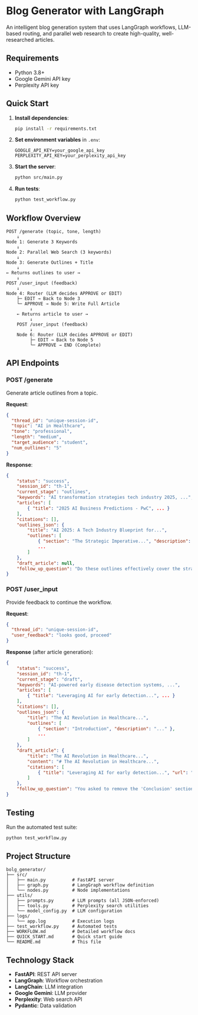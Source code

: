 # Blog Generator with LangGraph

An intelligent blog generation system that uses LangGraph workflows, LLM-based routing, and parallel web research to create high-quality, well-researched articles.


## Requirements

- Python 3.8+
- Google Gemini API key
- Perplexity API key

## Quick Start

1. **Install dependencies**:
   ```bash
   pip install -r requirements.txt
   ```

2. **Set environment variables** in `.env`:
   ```
   GOOGLE_API_KEY=your_google_api_key
   PERPLEXITY_API_KEY=your_perplexity_api_key
   ```

3. **Start the server**:
   ```bash
   python src/main.py
   ```

4. **Run tests**:
   ```bash
   python test_workflow.py
   ```

## Workflow Overview

```
POST /generate (topic, tone, length)
    ↓
Node 1: Generate 3 Keywords
    ↓
Node 2: Parallel Web Search (3 keywords)
    ↓
Node 3: Generate Outlines + Title
    ↓
← Returns outlines to user →
    ↓
POST /user_input (feedback)
    ↓
Node 4: Router (LLM decides APPROVE or EDIT)
    ├─ EDIT → Back to Node 3
    └─ APPROVE → Node 5: Write Full Article
         ↓
    ← Returns article to user →
         ↓
    POST /user_input (feedback)
         ↓
    Node 6: Router (LLM decides APPROVE or EDIT)
         ├─ EDIT → Back to Node 5
         └─ APPROVE → END (Complete)
```

## API Endpoints

### POST /generate
Generate article outlines from a topic.

**Request**:
```json
{
  "thread_id": "unique-session-id",
  "topic": "AI in Healthcare",
  "tone": "professional",
  "length": "medium",
  "target_audience": "student",
  "num_outlines": "5"
}
```

**Response**:
```json
{
    "status": "success",
    "session_id": "th-1",
    "current_stage": "outlines",
    "keywords": "AI transformation strategies tech industry 2025, ...",
    "articles": [
        { "title": "2025 AI Business Predictions - PwC", ... }
    ],
    "citations": [],
    "outlines_json": {
        "title": "AI 2025: A Tech Industry Blueprint for...",
        "outlines": [
            { "section": "The Strategic Imperative...", "description": "..." },
            ...
        ]
    },
    "draft_article": null,
    "follow_up_question": "Do these outlines effectively cover the strategic, workforce, and growth sector aspects...?"
}
```

### POST /user_input
Provide feedback to continue the workflow.

**Request**:
```json
{
  "thread_id": "unique-session-id",
  "user_feedback": "looks good, proceed"
}
```

**Response** (after article generation):
```json
{
    "status": "success",
    "session_id": "th-1",
    "current_stage": "draft",
    "keywords": "AI-powered early disease detection systems, ...",
    "articles": [
        { "title": "Leveraging AI for early detection...", ... }
    ],
    "citations": [],
    "outlines_json": {
        "title": "The AI Revolution in Healthcare...",
        "outlines": [
            { "section": "Introduction", "description": "..." },
            ...
        ]
    },
    "draft_article": {
        "title": "The AI Revolution in Healthcare...",
        "content": "# The AI Revolution in Healthcare...",
        "citations": [
            { "title": "Leveraging AI for early detection...", "url": "...", "relevance": "..." }
        ]
    },
    "follow_up_question": "You asked to remove the 'Conclusion' section; I have done that. Is there anything else you would like to modify?"
}
```

## Testing

Run the automated test suite:

```bash
python test_workflow.py
```

## Project Structure

```
bolg_generator/
├── src/
│   ├── main.py          # FastAPI server
│   ├── graph.py         # LangGraph workflow definition
│   └── nodes.py         # Node implementations
├── utils/
│   ├── prompts.py       # LLM prompts (all JSON-enforced)
│   ├── tools.py         # Perplexity search utilities
│   └── model_config.py  # LLM configuration
├── logs/
│   └── app.log          # Execution logs
├── test_workflow.py     # Automated tests
├── WORKFLOW.md          # Detailed workflow docs
├── QUICK_START.md       # Quick start guide
└── README.md            # This file
```

## Technology Stack

- **FastAPI**: REST API server
- **LangGraph**: Workflow orchestration
- **LangChain**: LLM integration
- **Google Gemini**: LLM provider
- **Perplexity**: Web search API
- **Pydantic**: Data validation

